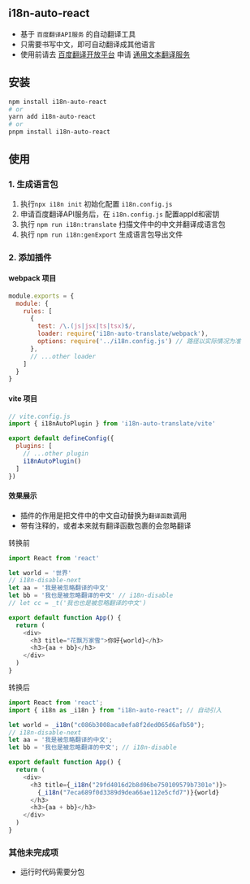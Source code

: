 ## i18n-auto-react
  * 基于 `百度翻译API服务` 的自动翻译工具
  * 只需要书写中文，即可自动翻译成其他语言
  * 使用前请去
  <a href="https://api.fanyi.baidu.com/" target="_blank">百度翻译开放平台</a>
  申请 <a href="https://api.fanyi.baidu.com/doc/21" target="_blank">通用文本翻译服务</a>

## 安装
 ```sh
npm install i18n-auto-react
# or
yarn add i18n-auto-react
# or
pnpm install i18n-auto-react
 ```

## 使用
### 1. 生成语言包
1. 执行`npx i18n init` 初始化配置 `i18n.config.js`
2. 申请百度翻译API服务后，在 `i18n.config.js` 配置appId和密钥
3. 执行 `npm run i18n:translate` 扫描文件中的中文并翻译成语言包
4. 执行 `npm run i18n:genExport` 生成语言包导出文件


### 2. 添加插件
#### webpack 项目
```js
module.exports = {
  module: {
    rules: [
      {
        test: /\.(js|jsx|ts|tsx)$/,
        loader: require('i18n-auto-translate/webpack'),
        options: require('../i18n.config.js') // 路径以实际情况为准
      },
      // ...other loader
    ]
  }
}
```
#### vite 项目
```js
// vite.config.js
import { i18nAutoPlugin } from 'i18n-auto-translate/vite'

export default defineConfig({
  plugins: [
    // ...other plugin
    i18nAutoPlugin()
  ]
})
```
#### 效果展示
* 插件的作用是把文件中的中文自动替换为`翻译函数`调用
* 带有注释的，或者本来就有翻译函数包裹的会忽略翻译

转换前
```js
import React from 'react'

let world = '世界'
// i18n-disable-next
let aa = '我是被忽略翻译的中文'
let bb = '我也是被忽略翻译的中文' // i18n-disable
// let cc = _t('我也也是被忽略翻译的中文')

export default function App() {
  return (
    <div>
      <h3 title="花飘万家雪">你好{world}</h3>
      <h3>{aa + bb}</h3>
    </div>
  )
}
```

转换后
```js
import React from 'react';
import { i18n as _i18n } from "i18n-auto-react"; // 自动引入

let world = _i18n("c086b3008aca0efa8f2ded065d6afb50");
// i18n-disable-next
let aa = '我是被忽略翻译的中文';
let bb = '我也是被忽略翻译的中文'; // i18n-disable

export default function App() {
  return (
    <div>
      <h3 title={_i18n("29fd4016d2b8d06be750109579b7301e")}>
        {_i18n("7eca689f0d3389d9dea66ae112e5cfd7")}{world}
      </h3>
      <h3>{aa + bb}</h3>
    </div>
  )
}
```

### 其他未完成项
* 运行时代码需要分包